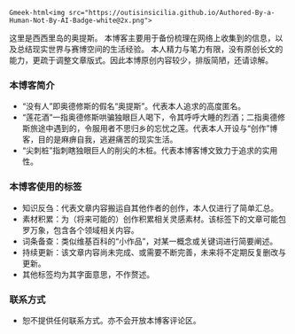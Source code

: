 
`Gmeek-html<img src="https://outisinsicilia.github.io/Authored-By-a-Human-Not-By-AI-Badge-white@2x.png">`

这里是西西里岛的奥提斯。
本博客主要用于备份梳理在网络上收集到的信息，以及总结现实世界与赛博空间的生活经验。
本人精力与笔力有限，没有原创长文的能力，更疏于调整文章版式。因此本博原创内容较少，排版简陋，还请谅解。

### 本博客简介

- “没有人”即奥德修斯的假名“奥提斯”。代表本人追求的高度匿名。
- “莲花酒”一指奥德修斯哄骗独眼巨人喝下，令其呼呼大睡的烈酒；二指奥德修斯旅途中遇到的，令服用者不思归乡的忘忧之莲。代表本人开设与“创作”博客，目的是麻痹自我，逃避痛苦的现实生活。
- “尖刺桩”指刺瞎独眼巨人的削尖的木桩。代表本博客博文致力于追求的实用性。

### 本博客使用的标签

- 知识反刍：代表文章内容搬运自其他作者的创作，本人仅进行了简单汇总。
- 素材积累：为（将来可能的）创作积累相关灵感素材。该标签下的文章可能包罗万象，包含各个领域相关内容。
- 词条备查：类似维基百科的“小作品”，对某一概念或关键词进行简要阐述。
- 持续更新：该文章内容尚未完成、或需要不断完善，未来将不定期反复删改与更新。
- 其他标签均为其字面意思，不作赘述。

### 联系方式

- 恕不提供任何联系方式。亦不会开放本博客评论区。